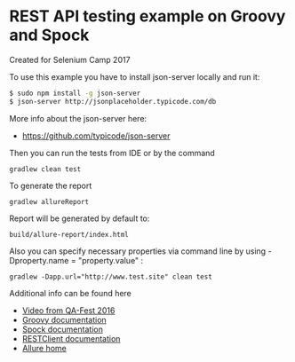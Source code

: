 # REST API testing example on Groovy and Spock
Created for Selenium Camp 2017

To use this example you have to install json-server locally and run it:
```bash
$ sudo npm install -g json-server
$ json-server http://jsonplaceholder.typicode.com/db
```

More info about the json-server here:
* https://github.com/typicode/json-server

Then you can run the tests from IDE or by the command

```
gradlew clean test
```

To generate the report
```
gradlew allureReport
```

Report will be generated by default to:
```
build/allure-report/index.html
```

Also you can specify necessary properties via command line by using -Dproperty.name = "property.value" :

```
gradlew -Dapp.url="http://www.test.site" clean test
```

Additional info can be found here

* [Video from QA-Fest 2016](https://youtu.be/5elqH5UNwkk)
* [Groovy documentation](http://groovy-lang.org/documentation.html)
* [Spock documentation](http://spockframework.org/spock/docs/1.1-rc-2/all_in_one.html)
* [RESTClient documentation](https://github.com/jgritman/httpbuilder/wiki/RESTClient)
* [Allure home](http://allure.qatools.ru/)

